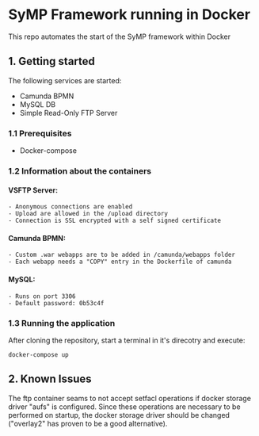 # SyMP Framework running in Docker 
This repo automates the start of the SyMP framework within Docker

## 1. Getting started
The following services are started:
- Camunda BPMN 
- MySQL DB
- Simple Read-Only FTP Server 

### 1.1 Prerequisites
- Docker-compose

### 1.2 Information about the containers

#### VSFTP Server:
    - Anonymous connections are enabled 
    - Upload are allowed in the /upload directory 
    - Connection is SSL encrypted with a self signed certificate
    
#### Camunda BPMN:
    - Custom .war webapps are to be added in /camunda/webapps folder
    - Each webapp needs a "COPY" entry in the Dockerfile of camunda

#### MySQL:
    - Runs on port 3306
    - Default password: 0b53c4f 

### 1.3 Running the application

After cloning the repository, start a terminal in it's direcotry and execute: 

```
docker-compose up
```

## 2. Known Issues
The ftp container seams to not accept setfacl operations if docker storage driver "aufs" is configured. Since these operations are necessary to be performed on startup, the docker storage driver should be changed ("overlay2" has proven to be a good alternative).